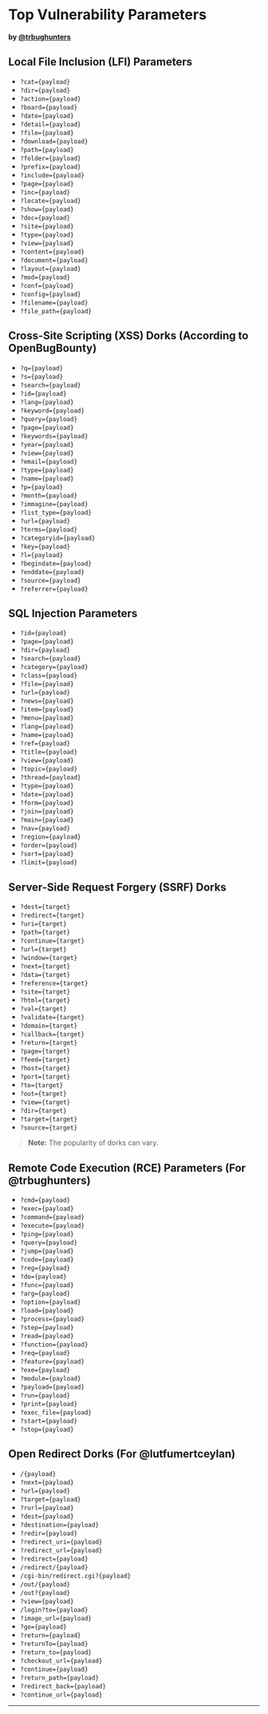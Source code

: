 # Top Vulnerability Parameters 
**by [@trbughunters](https://x.com/trbughunters)**
## Local File Inclusion (LFI) Parameters

- `?cat={payload}`
- `?dir={payload}`
- `?action={payload}`
- `?board={payload}`
- `?date={payload}`
- `?detail={payload}`
- `?file={payload}`
- `?download={payload}`
- `?path={payload}`
- `?folder={payload}`
- `?prefix={payload}`
- `?include={payload}`
- `?page={payload}`
- `?inc={payload}`
- `?locate={payload}`
- `?show={payload}`
- `?doc={payload}`
- `?site={payload}`
- `?type={payload}`
- `?view={payload}`
- `?content={payload}`
- `?document={payload}`
- `?layout={payload}`
- `?mod={payload}`
- `?conf={payload}`
- `?config={payload}`
- `?filename={payload}`
- `?file_path={payload}`

## Cross-Site Scripting (XSS) Dorks (According to OpenBugBounty)

- `?q={payload}`
- `?s={payload}`
- `?search={payload}`
- `?id={payload}`
- `?lang={payload}`
- `?keyword={payload}`
- `?query={payload}`
- `?page={payload}`
- `?keywords={payload}`
- `?year={payload}`
- `?view={payload}`
- `?email={payload}`
- `?type={payload}`
- `?name={payload}`
- `?p={payload}`
- `?month={payload}`
- `?immagine={payload}`
- `?list_type={payload}`
- `?url={payload}`
- `?terms={payload}`
- `?categoryid={payload}`
- `?key={payload}`
- `?l={payload}`
- `?begindate={payload}`
- `?enddate={payload}`
- `?source={payload}`
- `?referrer={payload}`

## SQL Injection Parameters 

- `?id={payload}`
- `?page={payload}`
- `?dir={payload}`
- `?search={payload}`
- `?category={payload}`
- `?class={payload}`
- `?file={payload}`
- `?url={payload}`
- `?news={payload}`
- `?item={payload}`
- `?menu={payload}`
- `?lang={payload}`
- `?name={payload}`
- `?ref={payload}`
- `?title={payload}`
- `?view={payload}`
- `?topic={payload}`
- `?thread={payload}`
- `?type={payload}`
- `?date={payload}`
- `?form={payload}`
- `?join={payload}`
- `?main={payload}`
- `?nav={payload}`
- `?region={payload}`
- `?order={payload}`
- `?sort={payload}`
- `?limit={payload}`

## Server-Side Request Forgery (SSRF) Dorks

- `?dest={target}`
- `?redirect={target}`
- `?uri={target}`
- `?path={target}`
- `?continue={target}`
- `?url={target}`
- `?window={target}`
- `?next={target}`
- `?data={target}`
- `?reference={target}`
- `?site={target}`
- `?html={target}`
- `?val={target}`
- `?validate={target}`
- `?domain={target}`
- `?callback={target}`
- `?return={target}`
- `?page={target}`
- `?feed={target}`
- `?host={target}`
- `?port={target}`
- `?to={target}`
- `?out={target}`
- `?view={target}`
- `?dir={target}`
- `?target={target}`
- `?source={target}`

> **Note:** The popularity of dorks can vary.

## Remote Code Execution (RCE) Parameters (For @trbughunters)

- `?cmd={payload}`
- `?exec={payload}`
- `?command={payload}`
- `?execute={payload}`
- `?ping={payload}`
- `?query={payload}`
- `?jump={payload}`
- `?code={payload}`
- `?reg={payload}`
- `?do={payload}`
- `?func={payload}`
- `?arg={payload}`
- `?option={payload}`
- `?load={payload}`
- `?process={payload}`
- `?step={payload}`
- `?read={payload}`
- `?function={payload}`
- `?req={payload}`
- `?feature={payload}`
- `?exe={payload}`
- `?module={payload}`
- `?payload={payload}`
- `?run={payload}`
- `?print={payload}`
- `?exec_file={payload}`
- `?start={payload}`
- `?stop={payload}`

## Open Redirect Dorks (For @lutfumertceylan)

- `/{payload}`
- `?next={payload}`
- `?url={payload}`
- `?target={payload}`
- `?rurl={payload}`
- `?dest={payload}`
- `?destination={payload}`
- `?redir={payload}`
- `?redirect_uri={payload}`
- `?redirect_url={payload}`
- `?redirect={payload}`
- `/redirect/{payload}`
- `/cgi-bin/redirect.cgi?{payload}`
- `/out/{payload}`
- `/out?{payload}`
- `?view={payload}`
- `/login?to={payload}`
- `?image_url={payload}`
- `?go={payload}`
- `?return={payload}`
- `?returnTo={payload}`
- `?return_to={payload}`
- `?checkout_url={payload}`
- `?continue={payload}`
- `?return_path={payload}`
- `?redirect_back={payload}`
- `?continue_url={payload}`

---

